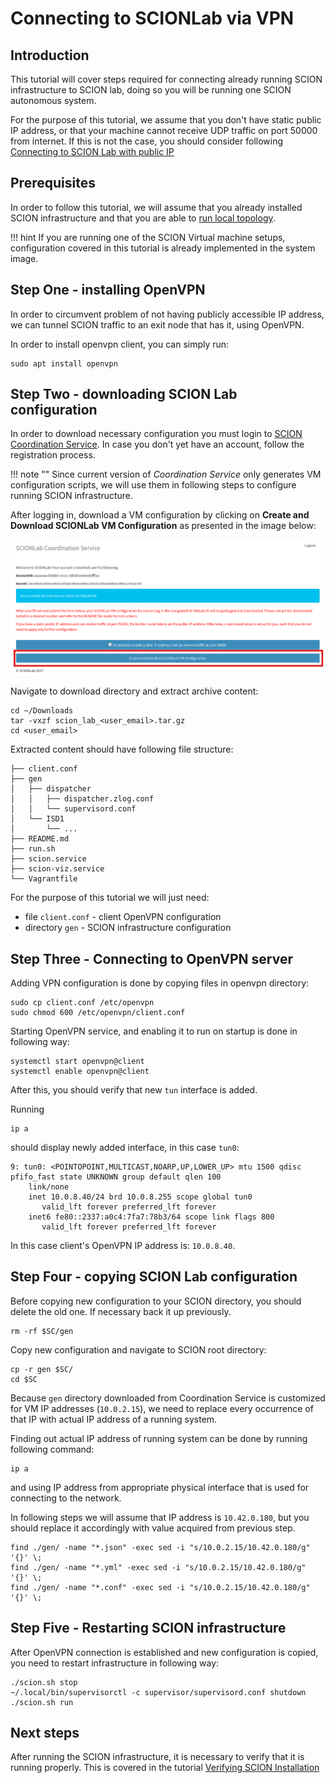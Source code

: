 # Connecting to SCIONLab via VPN

## Introduction

This tutorial will cover steps required for connecting already running SCION infrastructure to SCION lab, doing so you will be running one SCION autonomous system. 

For the purpose of this tutorial, we assume that you don't have static public IP address, or that your machine cannot receive UDP traffic on port 50000 from internet. If this is not the case, you should consider following [Connecting to SCION Lab with public IP](/general_scion_configuration/public_ip/)

## Prerequisites

In order to follow this tutorial, we will assume that you already installed SCION infrastructure and that you are able to [run local topology](/general_scion_configuration/local_top/).

!!! hint
    If you are running one of the SCION Virtual machine setups, configuration covered in this tutorial is already implemented in the system image. 

## Step One - installing OpenVPN

In order to circumvent problem of not having publicly accessible IP address, we can tunnel SCION traffic to an exit node that has it, using OpenVPN.

In order to install openvpn client, you can simply run:

```shell
sudo apt install openvpn
```

## Step Two - downloading SCION Lab configuration

In order to download necessary configuration you must login to [SCION Coordination Service](https://coord.scionproto.net/#/login). In case you don't yet have an account, follow the registration process.

!!! note ""
    Since current version of *Coordination Service* only generates VM configuration scripts, we will use them in following steps to configure running SCION infrastructure.

After logging in, download a VM configuration by clicking on **Create and Download SCIONLab VM Configuration** as presented in the image below:

![SCIONLab download page](/images/scionlab_download_vm_openvpn_setup.png)

Navigate to download directory and extract archive content:

```shell
cd ~/Downloads
tar -vxzf scion_lab_<user_email>.tar.gz
cd <user_email>
```

Extracted content should have following file structure:

```
├── client.conf
├── gen
│   ├── dispatcher
│   │   ├── dispatcher.zlog.conf
│   │   └── supervisord.conf
│   └── ISD1
│       └── ...
├── README.md
├── run.sh
├── scion.service
├── scion-viz.service
└── Vagrantfile

```

For the purpose of this tutorial we will just need:

- file `client.conf` - client OpenVPN configuration
- directory `gen` - SCION infrastructure configuration

## Step Three - Connecting to OpenVPN server

Adding VPN configuration is done by copying files in openvpn directory:

```shell
sudo cp client.conf /etc/openvpn
sudo chmod 600 /etc/openvpn/client.conf
```

Starting OpenVPN service, and enabling it to run on startup is done in following way:

```shell
systemctl start openvpn@client
systemctl enable openvpn@client
```

After this, you should verify that new `tun` interface is added. 

Running 

```shell
ip a
```

should display newly added interface, in this case `tun0`:

```
9: tun0: <POINTOPOINT,MULTICAST,NOARP,UP,LOWER_UP> mtu 1500 qdisc pfifo_fast state UNKNOWN group default qlen 100
    link/none 
    inet 10.0.8.40/24 brd 10.0.8.255 scope global tun0
       valid_lft forever preferred_lft forever
    inet6 fe80::2337:a0c4:7fa7:78b3/64 scope link flags 800 
       valid_lft forever preferred_lft forever
```

In this case client's OpenVPN IP address is: `10.0.8.40`.

## Step Four - copying SCION Lab configuration

Before copying new configuration to your SCION directory, you should delete the old one. If necessary back it up previously.

```shell
rm -rf $SC/gen
```

Copy new configuration and navigate to SCION root directory:

```shell
cp -r gen $SC/
cd $SC
```

Because `gen` directory downloaded from Coordination Service is customized for VM IP addresses (`10.0.2.15`), we need to replace every occurrence of that IP with actual IP address of a running system.

Finding out actual IP address of running system can be done by running following command:

```shell
ip a
```

and using IP address from appropriate physical interface that is used for connecting to the network. 

In following steps we will assume that IP address is `10.42.0.180`, but you should replace it accordingly with value acquired from previous step.

```shell
find ./gen/ -name "*.json" -exec sed -i "s/10.0.2.15/10.42.0.180/g" '{}' \;
find ./gen/ -name "*.yml" -exec sed -i "s/10.0.2.15/10.42.0.180/g" '{}' \;
find ./gen/ -name "*.conf" -exec sed -i "s/10.0.2.15/10.42.0.180/g" '{}' \;
```

## Step Five - Restarting SCION infrastructure

After OpenVPN connection is established and new configuration is copied, you need to restart infrastructure in following way:

```shell
./scion.sh stop
~/.local/bin/supervisorctl -c supervisor/supervisord.conf shutdown
./scion.sh run
```

## Next steps

After running the SCION infrastructure, it is necessary to verify that it is running properly. This is covered in the tutorial [Verifying SCION Installation](/general_scion_configuration/verifying_scion_installation/)